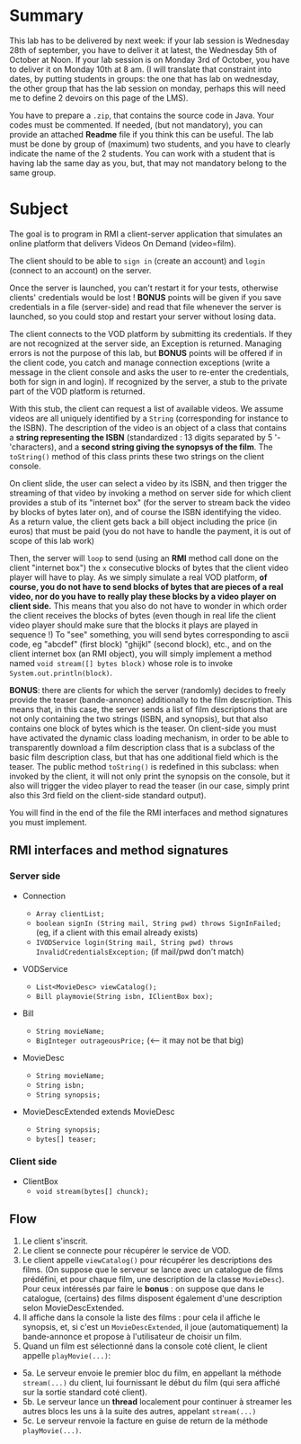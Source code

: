 # Summary 

This lab has to be delivered by next week: 
if your lab session is Wednesday 28th of september, you have to deliver it at latest, the Wednesday 5th of October at Noon. 
If your lab session is on Monday 3rd of October, you have to deliver it on Monday 10th at 8 am. 
(I will translate that constraint into dates, by putting students in groups: the one that has lab on wednesday, the other group that has the lab session on monday, perhaps this will need me to define 2 devoirs on this page of the LMS).

You have to prepare a `.zip`, that contains the source code in Java. 
Your codes must be commented. 
If needed, (but not mandatory), you can provide an attached **Readme** file if you think this can be useful.
The lab must be done by group of (maximum) two students, and you have to clearly indicate the name of the 2 students. 
You can work with a student that is having lab the same day as you, but, that may not mandatory belong to the same group.

# Subject

The goal is to program in RMI a client-server application that simulates an online platform that delivers Videos On Demand (video=film).

The client should to be able to `sign in` (create an account) and `login` (connect to an account) on the server.

Once the server is launched, you can't restart it for your tests, otherwise clients' credentials would be lost ! 
**BONUS** points will be given if you save credentials in a file (server-side) and read that file whenever the server is launched, 
so you could stop and restart your server without losing data.

The client connects to the VOD platform by submitting its credentials. 
If they are not recognized at the server side, an Exception is returned.
Managing errors is not the purpose of this lab, 
but **BONUS** points will be offered if in the client code, you catch and manage connection exceptions 
(write a message in the client console and asks the user to re-enter the credentials, both for sign in and login).
If recognized by the server, a stub to the private part of the VOD platform is returned.

With this stub, the client can request a list of available videos. 
We assume videos are all uniquely identified by a `String` 
(corresponding for instance to the ISBN). 
The description of the video is an object of a class that contains a **string representing the ISBN** 
(standardized : 13 digits separated by 5 '-'characters), 
and a **second string giving the synopsys of the film**. 
The `toString()` method of this class prints these two strings on the client console.

On client slide, the user can select a video by its ISBN, 
and then trigger the streaming of that video by invoking a method on server side for which client provides
a stub of its "internet box" (for the server to stream back the video by blocks of bytes later on), 
and of course the ISBN identifying the video. As a return value, the client gets back a bill object including the price (in euros) that must be paid 
(you do not have to handle the payment, it is out of scope of this lab work)

Then, the server will `loop` to send (using an **RMI** method call done on the client "internet box") the `x` consecutive blocks of bytes that the client video player will have to play. 
As we simply simulate a real VOD platform, **of course, you do not have to send blocks of bytes that are pieces of a real video, nor do you have to really play these blocks by a video player on client side.**
This means that you also do not have to wonder in which order the client receives the blocks of bytes 
(even though in real life the client video player should make sure that the blocks it plays are played in sequence !) 
To "see" something, you will send bytes corresponding to ascii code, eg "abcdef" (first block) "ghijkl" (second block), etc., 
and on the client internet box (an RMI object), you will simply implement a method named `void stream([] bytes block)` whose role is to invoke `System.out.println(block)`.

**BONUS**: there are clients for which the server (randomly) decides to freely provide the teaser (bande-annonce) additionally to the film description.
This means that, in this case, the server sends a list of film descriptions that are not only containing the two strings (ISBN, and synopsis), but that also contains one block of bytes which is the teaser.
On client-side you must have activated the dynamic class loading mechanism, in order to be able to transparently download a film description class that is a subclass of the basic film description class, 
but that has one additional field which is the teaser. 
The public method `toString()` is redefined in this subclass: when invoked by the client, 
it will not only print the synopsis on the console, but it also will trigger the video player to read the teaser 
(in our case, simply print also this 3rd field on the client-side standard output).

You will find in the end of the file the RMI interfaces and method signatures you must implement.
## RMI interfaces and method signatures

### Server side
- Connection
  - `Array clientList;`
  - `boolean signIn (String mail, String pwd) throws SignInFailed;` (eg, if a client with this email already exists)
  - `IVODService login(String mail, String pwd) throws InvalidCredentialsException;` (if mail/pwd don't match)

- VODService
  - `List<MovieDesc> viewCatalog();` 
  - `Bill playmovie(String isbn, IClientBox box);`

- Bill 
  - `String movieName;`
  - `BigInteger outrageousPrice;` (<-- it may not be that big)

- MovieDesc
  - `String movieName;`
  - `String isbn;`
  - `String synopsis;`

- MovieDescExtended extends MovieDesc
  - `String synopsis;`
  - `bytes[] teaser;`

### Client side
- ClientBox
  - `void stream(bytes[] chunck);`

## Flow

1. Le client s'inscrit.
2. Le client se connecte pour récupérer le service de VOD.
3. Le client appelle `viewCatalog()` pour récupérer les descriptions des films. 
(On suppose que le serveur se lance avec un catalogue de films prédéfini, et pour chaque film, une description de la classe `MovieDesc`).
Pour ceux intéressés par faire le **bonus** : 
on suppose que dans le catalogue, (certains) des films disposent également d'une description selon MovieDescExtended.
4. Il affiche dans la console la liste des films : 
pour cela il affiche le synopsis, et, si c'est un `MovieDescExtended`, il joue (automatiquement) la bande-annonce et propose à l'utilisateur de choisir un film.
5. Quand un film est sélectionné dans la console coté client, le client appelle `playMovie(...)`:
  - 5a\. Le serveur envoie le premier bloc du film, en appellant la méthode `stream(...)` du client, lui fournissant le début du film 
(qui sera affiché sur la sortie standard coté client).
  - 5b\. Le serveur lance un **thread** localement pour continuer à streamer les autres blocs les uns à la suite des autres, appelant `stream(...)`
  - 5c\. Le serveur renvoie la facture en guise de return de la méthode `playMovie(...)`.
